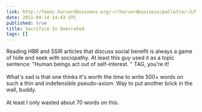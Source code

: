 ```yaml
---
link: http://feeds.harvardbusiness.org/~r/harvardbusiness/pallotta/~3/Mvjui9aKHjE/sacrifice-is-overrated-1.html
date: 2011-09-14 14:43 UTC
published: true
title: Sacrifice Is Overrated
tags: []
---
```


Reading HBR and SSIR articles that discuss social benefit is always a game of hide and seek with sociopathy. At least this guy used it as a topic sentence:   "Human beings act out of self-interest. " TAG, you're it!<br><br>What's sad is that one thinks it's worth the time to write 500+ words on such a thin and indefensible pseudo-axiom. Way to put another brick in the wall, buddy. <br><br>At least I only wasted about 70 words on this.
